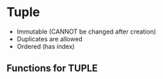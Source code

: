 # Tuple
- Immutable (CANNOT be changed after creation)
- Duplicates are allowed
- Ordered (has index)
## Functions for TUPLE

